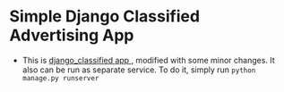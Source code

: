 # Simple Django Classified Advertising App


 * This is [django_classified app ](https://github.com/inoks/django-classified), modified with some minor changes.
 It also can be run as separate service. To do it, simply run `python manage.py runserver`
 
